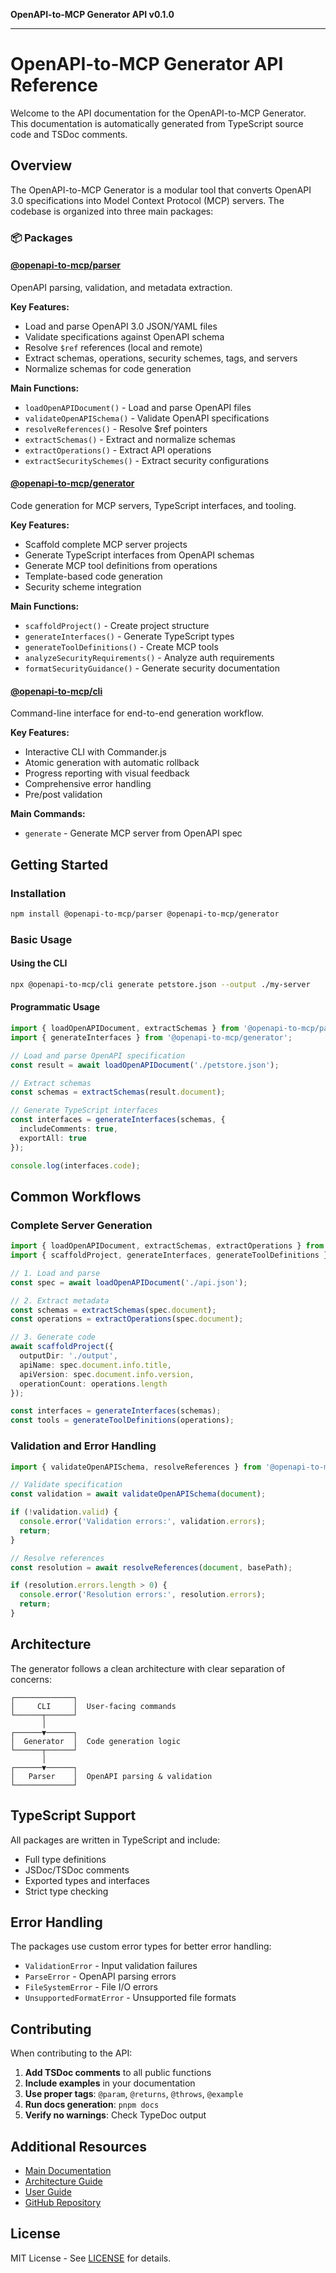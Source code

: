 **OpenAPI-to-MCP Generator API v0.1.0**

***

# OpenAPI-to-MCP Generator API Reference

Welcome to the API documentation for the OpenAPI-to-MCP Generator. This documentation is automatically generated from TypeScript source code and TSDoc comments.

## Overview

The OpenAPI-to-MCP Generator is a modular tool that converts OpenAPI 3.0 specifications into Model Context Protocol (MCP) servers. The codebase is organized into three main packages:

### 📦 Packages

#### [@openapi-to-mcp/parser](./modules/_openapi_to_mcp_parser.md)
OpenAPI parsing, validation, and metadata extraction.

**Key Features:**
- Load and parse OpenAPI 3.0 JSON/YAML files
- Validate specifications against OpenAPI schema
- Resolve `$ref` references (local and remote)
- Extract schemas, operations, security schemes, tags, and servers
- Normalize schemas for code generation

**Main Functions:**
- `loadOpenAPIDocument()` - Load and parse OpenAPI files
- `validateOpenAPISchema()` - Validate OpenAPI specifications
- `resolveReferences()` - Resolve $ref pointers
- `extractSchemas()` - Extract and normalize schemas
- `extractOperations()` - Extract API operations
- `extractSecuritySchemes()` - Extract security configurations

#### [@openapi-to-mcp/generator](./modules/_openapi_to_mcp_generator.md)
Code generation for MCP servers, TypeScript interfaces, and tooling.

**Key Features:**
- Scaffold complete MCP server projects
- Generate TypeScript interfaces from OpenAPI schemas
- Generate MCP tool definitions from operations
- Template-based code generation
- Security scheme integration

**Main Functions:**
- `scaffoldProject()` - Create project structure
- `generateInterfaces()` - Generate TypeScript types
- `generateToolDefinitions()` - Create MCP tools
- `analyzeSecurityRequirements()` - Analyze auth requirements
- `formatSecurityGuidance()` - Generate security documentation

#### [@openapi-to-mcp/cli](./modules/_openapi_to_mcp_cli.md)
Command-line interface for end-to-end generation workflow.

**Key Features:**
- Interactive CLI with Commander.js
- Atomic generation with automatic rollback
- Progress reporting with visual feedback
- Comprehensive error handling
- Pre/post validation

**Main Commands:**
- `generate` - Generate MCP server from OpenAPI spec

## Getting Started

### Installation

```bash
npm install @openapi-to-mcp/parser @openapi-to-mcp/generator
```

### Basic Usage

#### Using the CLI

```bash
npx @openapi-to-mcp/cli generate petstore.json --output ./my-server
```

#### Programmatic Usage

```typescript
import { loadOpenAPIDocument, extractSchemas } from '@openapi-to-mcp/parser';
import { generateInterfaces } from '@openapi-to-mcp/generator';

// Load and parse OpenAPI specification
const result = await loadOpenAPIDocument('./petstore.json');

// Extract schemas
const schemas = extractSchemas(result.document);

// Generate TypeScript interfaces
const interfaces = generateInterfaces(schemas, {
  includeComments: true,
  exportAll: true
});

console.log(interfaces.code);
```

## Common Workflows

### Complete Server Generation

```typescript
import { loadOpenAPIDocument, extractSchemas, extractOperations } from '@openapi-to-mcp/parser';
import { scaffoldProject, generateInterfaces, generateToolDefinitions } from '@openapi-to-mcp/generator';

// 1. Load and parse
const spec = await loadOpenAPIDocument('./api.json');

// 2. Extract metadata
const schemas = extractSchemas(spec.document);
const operations = extractOperations(spec.document);

// 3. Generate code
await scaffoldProject({
  outputDir: './output',
  apiName: spec.document.info.title,
  apiVersion: spec.document.info.version,
  operationCount: operations.length
});

const interfaces = generateInterfaces(schemas);
const tools = generateToolDefinitions(operations);
```

### Validation and Error Handling

```typescript
import { validateOpenAPISchema, resolveReferences } from '@openapi-to-mcp/parser';

// Validate specification
const validation = await validateOpenAPISchema(document);

if (!validation.valid) {
  console.error('Validation errors:', validation.errors);
  return;
}

// Resolve references
const resolution = await resolveReferences(document, basePath);

if (resolution.errors.length > 0) {
  console.error('Resolution errors:', resolution.errors);
  return;
}
```

## Architecture

The generator follows a clean architecture with clear separation of concerns:

```
┌─────────────┐
│     CLI     │  User-facing commands
└──────┬──────┘
       │
┌──────▼──────┐
│  Generator  │  Code generation logic
└──────┬──────┘
       │
┌──────▼──────┐
│   Parser    │  OpenAPI parsing & validation
└─────────────┘
```

## TypeScript Support

All packages are written in TypeScript and include:
- Full type definitions
- JSDoc/TSDoc comments
- Exported types and interfaces
- Strict type checking

## Error Handling

The packages use custom error types for better error handling:

- `ValidationError` - Input validation failures
- `ParseError` - OpenAPI parsing errors
- `FileSystemError` - File I/O errors
- `UnsupportedFormatError` - Unsupported file formats

## Contributing

When contributing to the API:

1. **Add TSDoc comments** to all public functions
2. **Include examples** in your documentation
3. **Use proper tags**: `@param`, `@returns`, `@throws`, `@example`
4. **Run docs generation**: `pnpm docs`
5. **Verify no warnings**: Check TypeDoc output

## Additional Resources

- [Main Documentation](../../README.md)
- [Architecture Guide](../architecture/)
- [User Guide](../guides/)
- [GitHub Repository](https://github.com/your-org/openapi-to-mcp)

## License

MIT License - See [LICENSE](../../LICENSE) for details.
